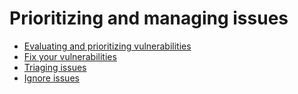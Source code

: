 # Prioritizing and managing issues

* [Evaluating and prioritizing vulnerabilities](evaluating-and-prioritizing-vulnerabilities.md)
* [Fix your vulnerabilities](../starting-to-fix-vulnerabilities/fix-your-vulnerabilities.md)
* [Triaging issues](../triaging-issues.md)
* [Ignore issues](ignore-issues.md)
